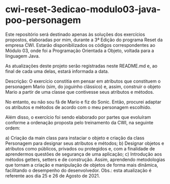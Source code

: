 # cwi-reset-3edicao-modulo03-java-poo-personagem

Este repositório será destinado apenas às soluções dos exercícios propostos, elaboradas por mim, durante a 3ª Edição do programa Reset da empresa CWI. Estarão disponibilizados os códigos correspondentes ao Módulo 03, onde foi a Programação Orientada a Objeto, voltada para a linguagem Java.

As atualizações deste projeto serão registradas neste README.md e, ao final de cada uma delas, estará informada a data.

Descrição:
O exercício constitia em pensar em atributos que constituem o personagem Mario (sim, do joguinho clássico) e, assim, construir o objeto Mario a partir de uma classe que contivesse seus atributos e métodos.

No entanto, eu não sou fã de Mario e fiz do Sonic. Então, procurei adaptar os atributos e métodos de acordo com o meu personagem escolhido.

Além disso, o exercício foi sendo elaborado por partes que evoluíram conforme a ordenação proposta pelo treinamento da CWI, na seguinte ordem:

a) Criação da main class para instaciar o objeto e criação da class Personagem para designar seus atributos e métodos;
b) Designar objetos e atributos como públicos, privados ou protegidos e, com a finalidade de aprendermos questões de segurança de uma aplicação;
c) Introdução aos métodos getters, setters e de construção. Assim, aprendendo metodologias que tornam a criação e manipulação de objetos de forma mais dinâmica, facilitando o desempenho do desenvolvedor.
                                                                  Obs.: esta atualização é referente aos dia 25 e 26 de Agosto de 2021.




